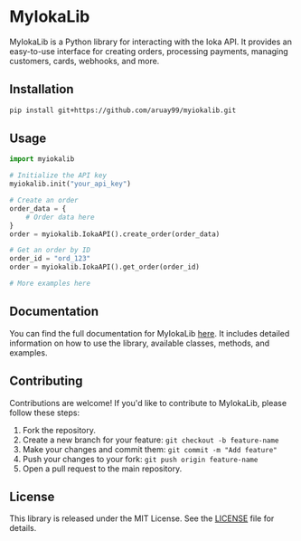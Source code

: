 # MyIokaLib
MyIokaLib is a Python library for interacting with the Ioka API. It provides an easy-to-use interface for creating orders, processing payments, managing customers, cards, webhooks, and more.
## Installation

```markdown
pip install git+https://github.com/aruay99/myiokalib.git
```


## Usage

```python
import myiokalib

# Initialize the API key
myiokalib.init("your_api_key")

# Create an order
order_data = {
    # Order data here
}
order = myiokalib.IokaAPI().create_order(order_data)

# Get an order by ID
order_id = "ord_123"
order = myiokalib.IokaAPI().get_order(order_id)

# More examples here
```

## Documentation

You can find the full documentation for MyIokaLib [here](DOCUMENTATION.md). It includes detailed information on how to use the library, available classes, methods, and examples.

## Contributing

Contributions are welcome! If you'd like to contribute to MyIokaLib, please follow these steps:

1. Fork the repository.
2. Create a new branch for your feature: `git checkout -b feature-name`
3. Make your changes and commit them: `git commit -m "Add feature"`
4. Push your changes to your fork: `git push origin feature-name`
5. Open a pull request to the main repository.

## License

This library is released under the MIT License. See the [LICENSE](LICENSE) file for details.

